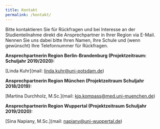 ```yaml
---
title: Kontakt
permalink: /kontakt/
---
```


Bitte kontaktieren Sie für Rückfragen und bei Interesse an der Studienteilnahme direkt die Ansprechpartner in Ihrer Region via E-Mail. Nennen Sie uns dabei bitte Ihren Namen, Ihre Schule und (wenn gewünscht) Ihre Telefonnummer für Rückfragen.

**Ansprechpartnerin Region  Berlin-Brandenburg (Projektzeitraum: Schuljahr 2019/2020):**


[Linda Kuhr](mail: linda.kuhr@uni-potsdam.de)

**Ansprechpartnerin Region München (Projektzeitraum Schuljahr 2018/2019):**

[Martina Durchholz, M.Sc.](mail: kjp.kompass@med.uni-muenchen.de)

**Ansprechpartnerin Region Wuppertal (Projektzeitraum Schuljahr 2019/2020):** 

[Sina Napiany, M.Sc.](mail: napiany@uni-wuppertal.de)
